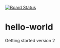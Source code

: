[![Board Status](https://dev.azure.com/onlydevices/32eaa8f7-4feb-437c-bf93-f9d55f708f9e/ab5bb64f-6713-4333-8b2a-abc2a06ea027/_apis/work/boardbadge/21528789-ecf6-4ff5-bef6-5c16e85d935f)](https://dev.azure.com/onlydevices/32eaa8f7-4feb-437c-bf93-f9d55f708f9e/_boards/board/t/ab5bb64f-6713-4333-8b2a-abc2a06ea027/Microsoft.RequirementCategory)
# hello-world
Getting started
version 2
